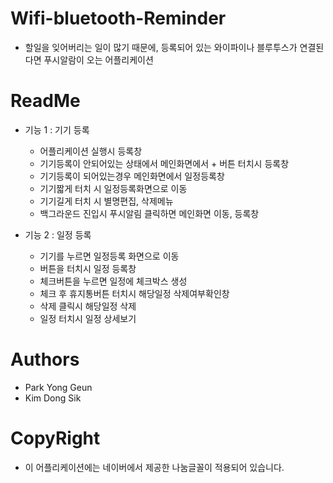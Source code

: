 # Wifi-bluetooth-Reminder
* 할일을 잊어버리는 일이 많기 때문에, 등록되어 있는 와이파이나 블루투스가 연결된다면 푸시알람이 오는 어플리케이션
# ReadMe
* 기능 1 : 기기 등록
    * 어플리케이션 실행시 등록창
    * 기기등록이 안되어있는 상태에서 메인화면에서 + 버튼 터치시 등록창
    * 기기등록이 되어있는경우 메인화면에서 일정등록창
    * 기기짧게 터치 시 일정등록화면으로 이동
    * 기기길게 터치 시 별명편집, 삭제메뉴
    * 백그라운드 진입시 푸시알림 클릭하면 메인화면 이동, 등록창

* 기능 2 : 일정 등록
    * 기기를 누르면 일정등록 화면으로 이동
    * 버튼을 터치시 일정 등록창
    * 체크버튼을 누르면 일정에 체크박스 생성
    * 체크 후 휴지통버튼 터치시 해당일정 삭제여부확인창
    * 삭제 클릭시 해당일정 삭제
    * 일정 터치시 일정 상세보기
    
# Authors
* Park Yong Geun
* Kim Dong Sik

# CopyRight
* 이 어플리케이션에는 네이버에서 제공한 나눔글꼴이 적용되어 있습니다.
